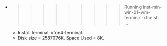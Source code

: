 * >>>>>>>>> Running inst-min-win-01-wm-terminal-xfce.sh ...
  * Install terminal: xfce4-terminal.
  * Disk size = 2587076K. Space Used = 8K.
